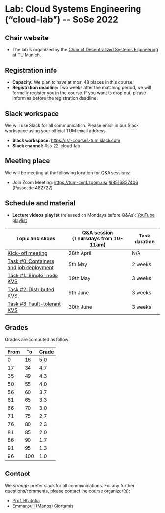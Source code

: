 # Lab: Cloud Systems Engineering  (“cloud-lab”) -- SoSe 2022

## Chair website

- The lab is organized by the [Chair of Decentralized Systems Engineering](https://dse.in.tum.de/) at TU Munich.

## Registration info

- **Capacity:** We plan to have at most 48 places in this course.
- **Registration deadline:** Two weeks after the matching period, we will formally register you in the course. If you want to drop out, please inform us before the registration deadline.  

## Slack workspace

We will use Slack for all communication. Please enroll in our Slack workspace using your official TUM email address.

- **Slack workspace:** https://ls1-courses-tum.slack.com
- **Slack channel:** #ss-22-cloud-lab

## Meeting place

We will be meeting at the following location for Q&A sessions:

- Join Zoom Meeting: https://tum-conf.zoom.us/j/68516837406 (Passcode 482722)

## Schedule and material


- **Lecture videos playlist** (released on Mondays before Q&As): [YouTube playlist](https://www.youtube.com/watch?v=JPUf37_hB5g&list=PLfKm1-FQibbAKAx6fji1YE6eKsd79RrP-)



|         Topic and slides                       |  Q&A session (**Thursdays from 10-11am**)            |    Task duration           |
|------------------------------------------------|--------------------------|----------------------------|
| [Kick-off meeting](docs/kick-off.pdf)                      |  28th April |  N/A |       
| [Task #0: Containers and job deployment](docs/task-0-containers.pdf)|  5th May | 2 weeks |
| [Task #1: Single-node KVS](docs/task-1-rocksDB.pdf)              |  19th May  |  3 weeks |               
| [Task #2: Distributed KVS](docs/task-2-sharding.pdf)              |  9th June  | 3 weeks |            
| [Task #3: Fault-tolerant KVS](docs/task-3-replication.pdf)           |  30th June | 3 weeks | 

## Grades

Grades are computed as follow:

|From| To|Grade|
|----|---|-----|
|0   | 16| 5.0 |
|17  | 34| 4.7 |
|35  | 49| 4.3 |
|50  | 55| 4.0 |
|56  | 60| 3.7 |
|61  | 65| 3.3 |
|66  | 70| 3.0 |
|71  | 75| 2.7 |
|76  | 80| 2.3 |
|81  | 85| 2.0 |
|86  | 90| 1.7 |
|91  | 95| 1.3 |
|96  |100| 1.0 |

## Contact

We *strongly* prefer slack for all communications. For any further questions/comments, please contact the course organizer(s):
  - [Prof. Bhatotia](https://dse.in.tum.de/bhatotia/)
  - [Emmanouil (Manos) Giortamis](https://dse.in.tum.de/manos-giortamis/)

